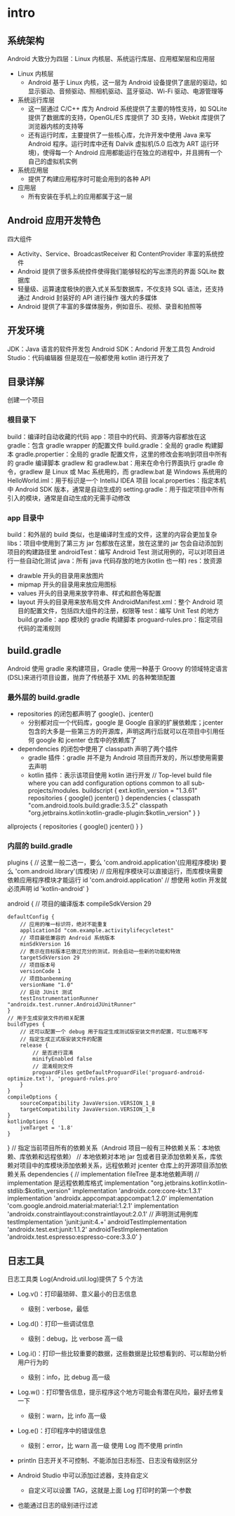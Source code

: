 # intro

## 系统架构

Android 大致分为四层：Linux 内核层、系统运行库层、应用框架层和应用层

* Linux 内核层
  * Android 基于 Linux 内核，这一层为 Android 设备提供了底层的驱动，如显示驱动、音频驱动、照相机驱动、蓝牙驱动、Wi-Fi 驱动、电源管理等
* 系统运行库层
  * 这一层通过 C/C++ 库为 Android 系统提供了主要的特性支持，如 SQLite 提供了数据库的支持，OpenGL/ES 库提供了 3D 支持，Webkit 库提供了浏览器内核的支持等
  * 还有运行时库，主要提供了一些核心库，允许开发中使用 Java 来写 Android 程序。运行时库中还有 Dalvik 虚拟机(5.0 后改为 ART 运行环境)，使得每一个 Android 应用都能运行在独立的进程中，并且拥有一个自己的虚拟机实例
* 系统应用层
  * 提供了构建应用程序时可能会用到的各种 API
* 应用层
  * 所有安装在手机上的应用都属于这一层

## Android 应用开发特色

四大组件

* Activity、Service、BroadcastReceiver 和 ContentProvider
丰富的系统控件
* Android 提供了很多系统控件使得我们能够轻松的写出漂亮的界面
SQLite 数据库
* 轻量级、运算速度极快的嵌入式关系型数据库，不仅支持 SQL 语法，还支持通过 Android 封装好的 API 进行操作
强大的多媒体
* Android 提供了丰富的多媒体服务，例如音乐、视频、录音和拍照等

## 开发环境

JDK：Java 语言的软件开发包
Android SDK：Andorid 开发工具包
Android Studio：代码编辑器
但是现在一般都使用 kotlin 进行开发了

## 目录详解

创建一个项目

### 根目录下

build：编译时自动收藏的代码
app：项目中的代码、资源等内容都放在这
gradle：包含 gradle wrapper 的配置文件
build.gradle：全局的 gradle 构建脚本
gradle.propertier：全局的 gradle 配置文件，这里的修改会影响到项目中所有的 gradle 编译脚本
gradlew 和 gradlew.bat：用来在命令行界面执行 gradle 命令，gradlew 是 Linux 或 Mac 系统用的，而 gradlew.bat 是 Windows 系统用的
HelloWorld.iml：用于标识是一个 IntelliJ IDEA 项目
local.properties：指定本机中 Android SDK 版本，通常是自动生成的
setting.gradle：用于指定项目中所有引入的模块，通常是自动生成的无需手动修改

### app 目录中

build：和外层的 build 类似，也是编译时生成的文件，这里的内容会更加复杂
libs：项目中使用到了第三方 jar 包都放在这里，放在这里的 jar 包会自动添加到项目的构建路径里
androidTest：编写 Android Test 测试用例的，可以对项目进行一些自动化测试
java：所有 java 代码存放的地方(kotlin 也一样)
res：放资源

* drawble 开头的目录用来放图片
* mipmap 开头的目录用来放应用图标
* values 开头的目录用来放字符串、样式和颜色等配置
* layout 开头的目录用来放布局文件
AndroidManifest.xml：整个 Android 项目的配置文件，包括四大组件的注册，权限等
test：编写 Unit Test 的地方
build.gradle：app 模块的 gradle 构建脚本
proguard-rules.pro：指定项目代码的混淆规则

## build.gradle

Android 使用 gradle 来构建项目，Gradle 使用一种基于 Groovy 的领域特定语言(DSL)来进行项目设置，抛弃了传统基于 XML 的各种繁琐配置

### 最外层的 build.gradle

* repositories 的闭包都声明了 google()、jcenter()
  * 分别都对应一个代码库，google 是 Google 自家的扩展依赖库；jcenter 包含的大多是一些第三方的开源库，声明这两行后就可以在项目中引用任何 google 和 jcenter 仓库中的依赖库了
* dependencies 的闭包中使用了 classpath 声明了两个插件
  * gradle 插件：gradle 并不是为 Android 项目而开发的，所以想使用需要去声明
  * kotlin 插件：表示该项目使用 kotlin 进行开发
// Top-level build file where you can add configuration options common to all sub-projects/modules.
buildscript {
    ext.kotlin_version = "1.3.61"
    repositories {
        google()
        jcenter()
    }
    dependencies {
        classpath "com.android.tools.build:gradle:3.5.2"
        classpath "org.jetbrains.kotlin:kotlin-gradle-plugin:$kotlin_version"
    }
}

allprojects {
    repositories {
        google()
        jcenter()
    }
}

### 内层的 build.gradle

plugins {
    // 这里一般二选一，要么 'com.android.application'(应用程序模块) 要么 'com.android.library'(库模块)
    // 应用程序模块可以直接运行，而库模块需要依赖应用程序模块才能运行
    id 'com.android.application'
    // 想使用 kotlin 开发就必须声明
    id 'kotlin-android'
}

android {
    // 项目的编译版本
    compileSdkVersion 29

    defaultConfig {
        // 应用的唯一标识符，绝对不能重复
        applicationId "com.example.activitylifecycletest"
        // 项目最低兼容的 Android 系统版本
        minSdkVersion 16
        // 表示在目标版本已做过充分的测试，则会启动一些新的功能和特效
        targetSdkVersion 29
        // 项目版本号
        versionCode 1
        // 项目banbenming
        versionName "1.0"
        // 启动 JUnit 测试
        testInstrumentationRunner "androidx.test.runner.AndroidJUnitRunner"
    }
    // 用于生成安装文件的相关配置
    buildTypes {
        // 还可以配置一个 debug 用于指定生成测试版安装文件的配置，可以忽略不写
        // 指定生成正式版安装文件的配置
        release {
            // 是否进行混淆
            minifyEnabled false
            // 混淆规则文件
            proguardFiles getDefaultProguardFile('proguard-android-optimize.txt'), 'proguard-rules.pro'
        }
    }
    compileOptions {
        sourceCompatibility JavaVersion.VERSION_1_8
        targetCompatibility JavaVersion.VERSION_1_8
    }
    kotlinOptions {
        jvmTarget = '1.8'
    }
}
// 指定当前项目所有的依赖关系（Android 项目一般有三种依赖关系：本地依赖、库依赖和远程依赖）
// 本地依赖对本地 jar 包或者目录添加依赖关系，库依赖对项目中的库模块添加依赖关系，远程依赖对 jcenter 仓库上的开源项目添加依赖关系
dependencies {
    // implementation fileTree 是本地依赖声明
    // implementation 是远程依赖库格式
    implementation "org.jetbrains.kotlin:kotlin-stdlib:$kotlin_version"
    implementation 'androidx.core:core-ktx:1.3.1'
    implementation 'androidx.appcompat:appcompat:1.2.0'
    implementation 'com.google.android.material:material:1.2.1'
    implementation 'androidx.constraintlayout:constraintlayout:2.0.1'
    // 声明测试用例库
    testImplementation 'junit:junit:4.+'
    androidTestImplementation 'androidx.test.ext:junit:1.1.2'
    androidTestImplementation 'androidx.test.espresso:espresso-core:3.3.0'
}

## 日志工具

日志工具类 Log(Android.util.log)提供了 5 个方法

* Log.v()：打印最琐碎、意义最小的日志信息
  * 级别：verbose，最低
* Log.d()：打印一些调试信息
  * 级别：debug，比 verbose 高一级
* Log.i()：打印一些比较重要的数据，这些数据是比较想看到的、可以帮助分析用户行为的
  * 级别：info，比 debug 高一级
* Log.w()：打印警告信息，提示程序这个地方可能会有潜在风险，最好去修复一下
  * 级别：warn，比 info 高一级
* Log.e()：打印程序中的错误信息
  * 级别：error，比 warn 高一级
使用 Log 而不使用 println
* println 日志开关不可控制、不能添加日志标签、日志没有级别区分
* Android Studio 中可以添加过滤器，支持自定义
  * 自定义可以设置 TAG，这就是上面 Log 打印时的第一个参数

* 也能通过日志的级别进行过滤
